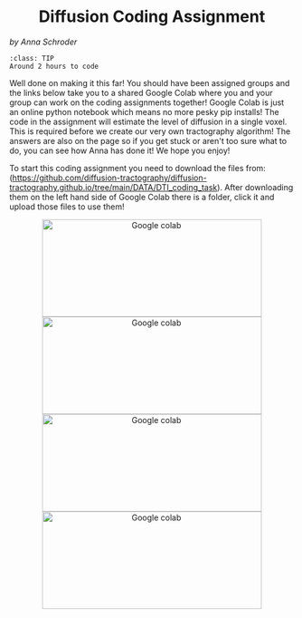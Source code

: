 # Diffusion Coding Assignment
_by Anna Schroder_


```{admonition} Estimated Time 
:class: TIP
Around 2 hours to code
```

Well done on making it this far! You should have been assigned groups and the links below take you to a shared Google Colab where you and your group can work on the coding assignments together! Google Colab is just an online python notebook which means no more pesky pip installs! The code in the assignment will estimate the level of diffusion in a single voxel. This is required before we create our very own tractography algorithm! The answers are also on the page so if you get stuck or aren't too sure what to do, you can see how Anna has done it! We hope you enjoy!

To start this coding assignment you need to download the files from: (https://github.com/diffusion-tractography/diffusion-tractography.github.io/tree/main/DATA/DTI_coding_task). After downloading them on the left hand side of Google Colab there is a folder, click it and upload those files to use them!


<div class="link-container">
<a href="https://colab.research.google.com/drive/1Jk2_uR-SY41L7bnPyZkD3Rta0PadyJtU?usp=sharing"><img src="../../_static/img/group1.png" alt="Google colab" style="width:388px;height:172px;"></a>
</div>

<div class="link-container">
<a href="https://colab.research.google.com/drive/1UWdHqOUUaD0oR1FbrvhS4FOEdujU086w?usp=sharing"><img src="../../_static/img/group2.png" alt="Google colab" style="width:388px;height:172px;"></a>
</div>

<div class="link-container">
<a href="https://colab.research.google.com/drive/17sn0wxKcuxBdLBpd2Eb_Ydw6-W38OImO?usp=sharing"><img src="../../_static/img/group3.png" alt="Google colab" style="width:388px;height:172px;"></a>
</div>

<div class="link-container">
<a href="https://colab.research.google.com/drive/1Nv9enG1ZeC8IRtaYWkgSnWJInv4maOvM?usp=sharing"><img src="../../_static/img/group4.png" alt="Google colab" style="width:388px;height:172px;"></a>
</div>


<style>
  .link-container {
		text-align:center;
  		width:100%;
  }
</style>

<style>
h1 {text-align: center;}
</style>



